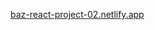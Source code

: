 <a href="https://baz-react-project-02.netlify.app" target="blank">baz-react-project-02.netlify.app</a>
